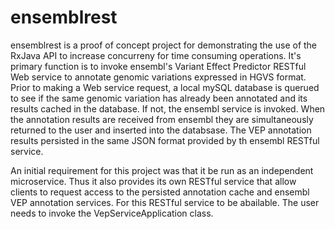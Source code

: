# ensemblrest
ensemblrest is a proof of concept project for demonstrating the use of the RxJava API to increase concurreny for time consuming operations.
It's primary function is to invoke ensembl's Variant Effect Predictor RESTful Web service to annotate
genomic variations expressed in HGVS format. Prior to making a Web service request, a local mySQL database is querued
to see if the same genomic variation has already been annotated and its results cached in the database. If not, the ensembl service
is invoked. When the annotation results are received from ensembl they are simultaneously returned to the user and inserted into the databsase.
The VEP annotation results persisted in the same JSON format provided by th ensembl RESTful service.

An initial requirement for this project was that it be run as an independent microservice. Thus it also provides its own RESTful
service that allow clients to request access to the persisted annotation cache and ensembl VEP annotation services. For this RESTful
service to be abailable. The user needs to invoke the VepServiceApplication class.
